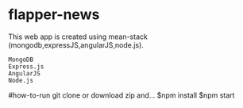 # flapper-news

This web app is created using mean-stack (mongodb,expressJS,angularJS,node.js).

    MongoDB
    Express.js
    AngularJS
    Node.js

#how-to-run
    git clone or download zip and...
    $npm install
    $npm start
